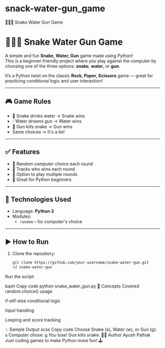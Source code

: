 # snack-water-gun_game
🐍💧🔫 Snake Water Gun Game 
# 🐍💧🔫 Snake Water Gun Game

A simple and fun **Snake, Water, Gun** game made using Python!  
This is a beginner-friendly project where you play against the computer by choosing one of the three options: **snake**, **water**, or **gun**.

It’s a Python twist on the classic **Rock, Paper, Scissors** game — great for practicing conditional logic and user interaction!

---

## 🎮 Game Rules

- 🐍 Snake drinks water → Snake wins  
- 💧 Water drowns gun → Water wins  
- 🔫 Gun kills snake → Gun wins  
- Same choices → It's a tie!

---

## ✅ Features

- 🎲 Random computer choice each round
- 🎯 Tracks who wins each round
- 🔁 Option to play multiple rounds
- 🧠 Great for Python beginners

---

## 🧰 Technologies Used

- Language: **Python 3**
- Modules:
  - `random` – for computer's choice

---

## ▶️ How to Run

1. Clone the repository:

   ```bash
   git clone https://github.com/your-username/snake-water-gun.git
   cd snake-water-gun
Run the script:

bash
Copy code
python snake_water_gun.py
🧠 Concepts Covered
random.choice() usage

if-elif-else conditional logic

Input handling

Looping and score tracking

💡 Sample Output
scss
Copy code
Choose Snake (s), Water (w), or Gun (g): s
Computer chose: g
You lose! Gun kills snake.
🙋‍♂️ Author
Ayush Pathak
Just coding games to make Python more fun! 🕹️
